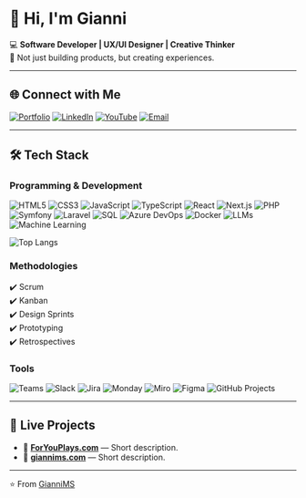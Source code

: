 # 👋 Hi, I'm Gianni

💻 **Software Developer | UX/UI Designer | Creative Thinker**  
🚀 Not just building products, but creating experiences.

---

## 🌐 Connect with Me
[![Portfolio](https://img.shields.io/badge/Website-%23000000.svg?&style=for-the-badge&logo=react&logoColor=white)](https://giannims.com)
[![LinkedIn](https://img.shields.io/badge/LinkedIn-%230077B5.svg?&style=for-the-badge&logo=linkedin&logoColor=white)](https://www.linkedin.com/in/gianni-mendon%C3%A7a-semedo-447667234/)
[![YouTube](https://img.shields.io/badge/YouTube-%23FF0000.svg?&style=for-the-badge&logo=youtube&logoColor=white)](https://www.youtube.com/channel/UCA3DGaSm6epEeLjND-SWd1A)
[![Email](https://img.shields.io/badge/Email-%23D14836.svg?&style=for-the-badge&logo=gmail&logoColor=white)](mailto:giannims2002@gmail.com)

---

## 🛠 Tech Stack

### **Programming & Development**
![HTML5](https://img.shields.io/badge/-HTML5-333333?style=flat&logo=html5)
![CSS3](https://img.shields.io/badge/-CSS3-333333?style=flat&logo=css3)
![JavaScript](https://img.shields.io/badge/-JavaScript-333333?style=flat&logo=javascript)
![TypeScript](https://img.shields.io/badge/-TypeScript-333333?style=flat&logo=typescript)
![React](https://img.shields.io/badge/-React.js-333333?style=flat&logo=react)
![Next.js](https://img.shields.io/badge/-Next.js-333333?style=flat&logo=next.js)
![PHP](https://img.shields.io/badge/-PHP-333333?style=flat&logo=php)
![Symfony](https://img.shields.io/badge/-Symfony-333333?style=flat&logo=symfony)
![Laravel](https://img.shields.io/badge/-Laravel-333333?style=flat&logo=laravel)
![SQL](https://img.shields.io/badge/-SQL-333333?style=flat&logo=mysql)
![Azure DevOps](https://img.shields.io/badge/-Azure%20DevOps-333333?style=flat&logo=azure-devops)
![Docker](https://img.shields.io/badge/-Docker-333333?style=flat&logo=docker)
![LLMs](https://img.shields.io/badge/-Large%20Language%20Models-333333?style=flat&logo=openai)
![Machine Learning](https://img.shields.io/badge/-Machine%20Learning-333333?style=flat&logo=tensorflow)

![Top Langs](https://github-readme-stats.vercel.app/api/top-langs/?username=giannims&layout=compact&theme=tokyonight)

### **Methodologies**
✔️ Scrum  
✔️ Kanban  
✔️ Design Sprints  
✔️ Prototyping  
✔️ Retrospectives  

### **Tools**
![Teams](https://img.shields.io/badge/-Microsoft%20Teams-333333?style=flat&logo=microsoft-teams)
![Slack](https://img.shields.io/badge/-Slack-333333?style=flat&logo=slack)
![Jira](https://img.shields.io/badge/-Jira-333333?style=flat&logo=jira)
![Monday](https://img.shields.io/badge/-Monday.com-333333?style=flat&logo=monday)
![Miro](https://img.shields.io/badge/-Miro-333333?style=flat&logo=miro)
![Figma](https://img.shields.io/badge/-Figma-333333?style=flat&logo=figma)
![GitHub Projects](https://img.shields.io/badge/-GitHub%20Projects-333333?style=flat&logo=github)

---

## 📌 Live Projects
- 🎨 **[ForYouPlays.com](https://foryouplays.com)** — Short description.
- 🤖 **[giannims.com](https://giannims.com)** — Short description.

---

⭐️ From [GianniMS](https://github.com/giannims)
